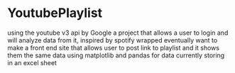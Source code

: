 # YoutubePlaylist
using the youtube v3 api by Google
a project that allows a user to login and will analyze data from it, inspired by spotify wrapped
eventually want to make a front end site that allows user to post link to playlist and it shows them the same data
using matplotlib and pandas for data currently storing in an excel sheet
